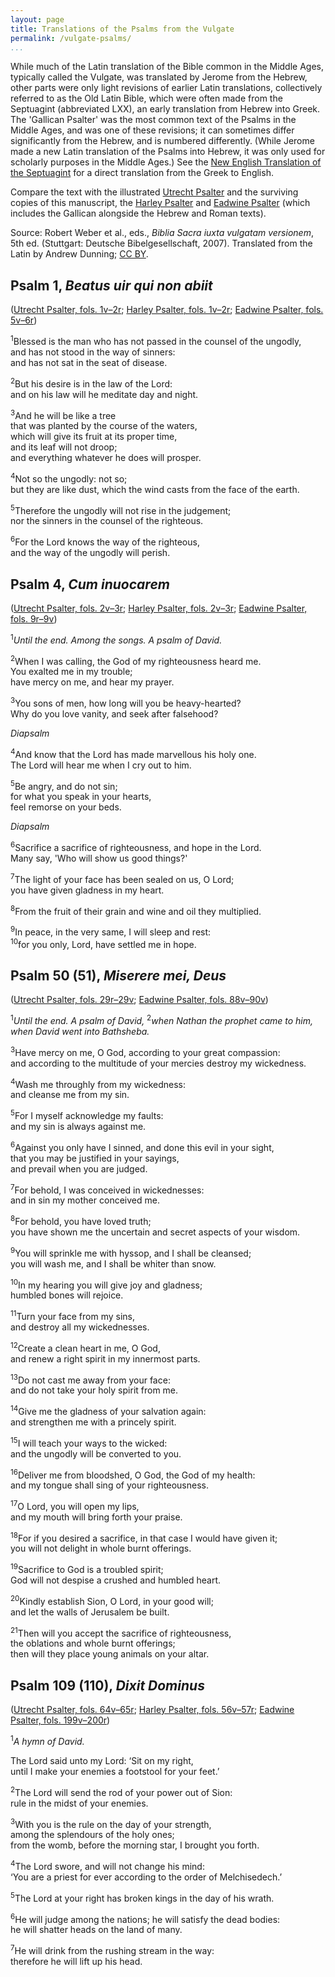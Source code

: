 ```yaml
---
layout: page
title: Translations of the Psalms from the Vulgate
permalink: /vulgate-psalms/
...
```


While much of the Latin translation of the Bible common in the Middle Ages, typically called the Vulgate, was translated by Jerome from the Hebrew, other parts were only light revisions of earlier Latin translations, collectively referred to as the Old Latin Bible, which were often made from the Septuagint (abbreviated LXX), an early translation from Hebrew into Greek. The 'Gallican Psalter' was the most common text of the Psalms in the Middle Ages, and was one of these revisions; it can sometimes differ significantly from the Hebrew, and is numbered differently. (While Jerome made a new Latin translation of the Psalms into Hebrew, it was only used for scholarly purposes in the Middle Ages.) See the [New English Translation of the Septuagint](http://ccat.sas.upenn.edu/nets/edition/) for a direct translation from the Greek to English.

Compare the text with the illustrated [Utrecht Psalter](http://bc.library.uu.nl/utrecht-psalter.html) and the surviving copies of this manuscript, the [Harley Psalter](http://www.bl.uk/manuscripts/FullDisplay.aspx?ref=Harley_MS_603) and [Eadwine Psalter](http://sites.trin.cam.ac.uk/james/viewpage.php?index=1229) (which includes the Gallican alongside the Hebrew and Roman texts).

Source: Robert Weber et al., eds., *Biblia Sacra iuxta vulgatam versionem*, 5th ed. (Stuttgart: Deutsche Bibelgesellschaft, 2007). Translated from the Latin by Andrew Dunning; [CC BY](https://creativecommons.org/licences/by/4.0/).

## Psalm 1, *Beatus uir qui non abiit*

([Utrecht Psalter, fols. 1v–2r](http://objects.library.uu.nl/reader/index.php?obj=1874-284427&lan=en#page//46/00/19/46001949193835361873338121333815278268.jpg/mode/1up); [Harley Psalter, fols. 1v–2r](http://www.bl.uk/manuscripts/Viewer.aspx?ref=harley_ms_603_f001v); [Eadwine Psalter, fols. 5v–6r](http://sites.trin.cam.ac.uk/manuscripts/r_17_1/manuscript.php?fullpage=1&startingpage=12))

<sup>1</sup>Blessed is the man who has not passed in the counsel of the ungodly,  
and has not stood in the way of sinners:  
and has not sat in the seat of disease.

<sup>2</sup>But his desire is in the law of the Lord:  
and on his law will he meditate day and night.

<sup>3</sup>And he will be like a tree  
that was planted by the course of the waters,  
which will give its fruit at its proper time,  
and its leaf will not droop;  
and everything whatever he does will prosper.

<sup>4</sup>Not so the ungodly: not so;  
but they are like dust, which the wind casts from the face of the earth.

<sup>5</sup>Therefore the ungodly will not rise in the judgement;  
nor the sinners in the counsel of the righteous.

<sup>6</sup>For the Lord knows the way of the righteous,  
and the way of the ungodly will perish.

## Psalm 4, *Cum inuocarem*

([Utrecht Psalter, fols. 2v–3r](http://objects.library.uu.nl/reader/index.php?obj=1874-284427&lan=en#page//91/97/65/91976564053086137379038748336320714509.jpg/mode/1up); [Harley Psalter, fols. 2v–3r](http://www.bl.uk/manuscripts/Viewer.aspx?ref=harley_ms_603_f002v); [Eadwine Psalter, fols. 9r–9v](http://sites.trin.cam.ac.uk/manuscripts/r_17_1/manuscript.php?fullpage=1&startingpage=19))

<sup>1</sup>*Until the end. Among the songs. A psalm of David.*

<sup>2</sup>When I was calling, the God of my righteousness heard me.  
You exalted me in my trouble;  
have mercy on me, and hear my prayer.

<sup>3</sup>You sons of men, how long will you be heavy-hearted?  
Why do you love vanity, and seek after falsehood?

*Diapsalm*

<sup>4</sup>And know that the Lord has made marvellous his holy one.  
The Lord will hear me when I cry out to him.

<sup>5</sup>Be angry, and do not sin;  
for what you speak in your hearts,  
feel remorse on your beds.

*Diapsalm*

<sup>6</sup>Sacrifice a sacrifice of righteousness, and hope in the Lord.  
Many say, 'Who will show us good things?'

<sup>7</sup>The light of your face has been sealed on us, O Lord;  
you have given gladness in my heart.

<sup>8</sup>From the fruit of their grain and wine and oil they multiplied.

<sup>9</sup>In peace, in the very same, I will sleep and rest:  
<sup>10</sup>for you only, Lord, have settled me in hope.

## Psalm 50 (51), *Miserere mei, Deus*

([Utrecht Psalter, fols. 29r–29v](http://objects.library.uu.nl/reader/index.php?obj=1874-284427&lan=en#page//10/06/19/100619803724793270162039958413564368089.jpg/mode/1up); [Eadwine Psalter, fols. 88v–90v](http://sites.trin.cam.ac.uk/manuscripts/r_17_1/manuscript.php?fullpage=1&startingpage=178))

<sup>1</sup>*Until the end. A psalm of David,* <sup>2</sup>*when Nathan the prophet came to him, when David went into Bathsheba.*

<sup>3</sup>Have mercy on me, O God, according to your great compassion:  
and according to the multitude of your mercies destroy my wickedness.

<sup>4</sup>Wash me throughly from my wickedness:  
and cleanse me from my sin.

<sup>5</sup>For I myself acknowledge my faults:  
and my sin is always against me.

<sup>6</sup>Against you only have I sinned, and done this evil in your sight,  
that you may be justified in your sayings,  
and prevail when you are judged.

<sup>7</sup>For behold, I was conceived in wickednesses:  
and in sin my mother conceived me.

<sup>8</sup>For behold, you have loved truth;  
you have shown me the uncertain and secret aspects of your wisdom.

<sup>9</sup>You will sprinkle me with hyssop, and I shall be cleansed;  
you will wash me, and I shall be whiter than snow.

<sup>10</sup>In my hearing you will give joy and gladness;  
humbled bones will rejoice.

<sup>11</sup>Turn your face from my sins,  
and destroy all my wickednesses.

<sup>12</sup>Create a clean heart in me, O God,  
and renew a right spirit in my innermost parts.

<sup>13</sup>Do not cast me away from your face:  
and do not take your holy spirit from me.

<sup>14</sup>Give me the gladness of your salvation again:  
and strengthen me with a princely spirit.

<sup>15</sup>I will teach your ways to the wicked:  
and the ungodly will be converted to you.

<sup>16</sup>Deliver me from bloodshed, O God, the God of my health:  
and my tongue shall sing of your righteousness.

<sup>17</sup>O Lord, you will open my lips,  
and my mouth will bring forth your praise.

<sup>18</sup>For if you desired a sacrifice, in that case I would have given it;  
you will not delight in whole burnt offerings.

<sup>19</sup>Sacrifice to God is a troubled spirit;  
God will not despise a crushed and humbled heart.

<sup>20</sup>Kindly establish Sion, O Lord, in your good will;  
and let the walls of Jerusalem be built.

<sup>21</sup>Then will you accept the sacrifice of righteousness,  
the oblations and whole burnt offerings;  
then will they place young animals on your altar.

## Psalm 109 (110), *Dixit Dominus*

([Utrecht Psalter, fols. 64v–65r](http://objects.library.uu.nl/reader/index.php?obj=1874-284427&lan=en#page//72/52/45/72524522942408603628769022993318784925.jpg/mode/1up); [Harley Psalter, fols. 56v–57r](http://www.bl.uk/manuscripts/Viewer.aspx?ref=harley_ms_603_f056v); [Eadwine Psalter, fols. 199v–200r](http://sites.trin.cam.ac.uk/manuscripts/r_17_1/manuscript.php?fullpage=1&startingpage=400))

<sup>1</sup>*A hymn of David.*

The Lord said unto my Lord: ‘Sit on my right,  
until I make your enemies a footstool for your feet.’

<sup>2</sup>The Lord will send the rod of your power out of Sion:  
rule in the midst of your enemies.

<sup>3</sup>With you is the rule on the day of your strength,  
among the splendours of the holy ones;  
from the womb, before the morning star, I brought you forth.

<sup>4</sup>The Lord swore, and will not change his mind:  
‘You are a priest for ever according to the order of Melchisedech.’

<sup>5</sup>The Lord at your right has broken kings in the day of his wrath.

<sup>6</sup>He will judge among the nations; he will satisfy the dead bodies:  
he will shatter heads on the land of many.

<sup>7</sup>He will drink from the rushing stream in the way:  
therefore he will lift up his head.
